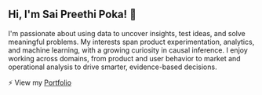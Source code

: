 

<!--
**pspreethi/pspreethi** is a ✨ _special_ ✨ repository because its `README.md` (this file) appears on your GitHub profile.

Here are some ideas to get you started:

- 🔭 I’m currently working on ...
- 🌱 I’m currently learning ...
- 👯 I’m looking to collaborate on ...
- 🤔 I’m looking for help with ...
- 💬 Ask me about ...
- 📫 How to reach me: ...
- 😄 Pronouns: ...
- ⚡ Fun fact: ...
-->

## Hi, I'm Sai Preethi Poka! 👋

I'm passionate about using data to uncover insights, test ideas, and solve meaningful problems. My interests span product experimentation, analytics, and machine learning, with a growing curiosity in causal inference. I enjoy working across domains, from product and user behavior to market and operational analysis to drive smarter, evidence-based decisions.

⚡ View my [Portfolio](https://pspreethi.github.io/portfolio/)
